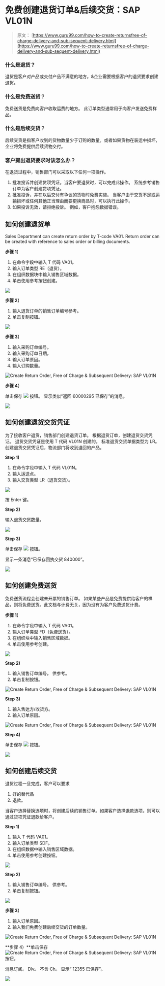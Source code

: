 # 免费创建退货订单&后续交货：SAP VL01N

> 原文： [https://www.guru99.com/how-to-create-returnsfree-of-charge-delivery-and-sub-sequent-delivery.html](https://www.guru99.com/how-to-create-returnsfree-of-charge-delivery-and-sub-sequent-delivery.html)

### 什么是退货？

退货是客户对产品或交付产品不满意的地方，&企业需要根据客户的退货要求创建退货。

### 什么是免费送货？

免费送货是免费向客户收取运费的地方。 此订单类型通常用于向客户发送免费样品。

### 什么是后续交货？

后续交货是指客户收到的货物数量少于订购的数量，或者如果货物在装运中损坏，企业将免费提供后续货物交付。

### 客户提出退货要求时该怎么办？

在退货过程中，销售部门可以采取以下任何一项操作。

1.  批准投诉并创建贷项凭证。当客户要退货时，可以完成此操作。 系统参考销售订单为客户创建贷项凭证。
2.  批准投诉，并在以后交付有争议的货物时免费实施。 当客户由于交货不足或运输损坏或任何其他正当理由而要更换商品时，可以执行此操作。
3.  如果投诉无效，请拒绝投诉。 例如，客户抱怨数据错误。

## 如何创建退货单

Sales Department can create return order by T-code VA01\. Return order can be created with reference to sales order or billing documents.

**步骤 1）**

1.  在命令字段中输入 T 代码 VA01。
2.  输入订单类型 RE（退货）。
3.  在组织数据块中输入销售区域数据。
4.  单击使用参考按钮创建。

[![](img/36a662947d1c0eec653ce2f1728d5c04.png)](/images/sap/2012/11/1.png)

**步骤 2）**

1.  输入退货订单的销售订单编号参考。
2.  单击复制按钮。

[![](img/1857a53edcd8ffa7c51bd2c1be662413.png)](/images/sap/2012/11/21.png)

**步骤 3）**

1.  输入采购订单编号。
2.  输入采购订单日期。
3.  输入订单原因。
4.  输入订购数量。

![Create Return Order, Free of Charge & Subsequent Delivery: SAP VL01N](img/38bbe43465ca3bb2de04e2ab21c2b701.png)

**步骤 4）**

单击保存 [![](img/0b7c5f1a341ef2832c6d7dabdab1e1ca.png)](/images/sap/2012/11/save9.png) 按钮。 显示类似“返回 60000295 已保存”的消息。

[![](img/62ac6eb8e4400fe96f43ed0795c47e8d.png)](/images/sap/2012/11/4.png)

## 如何创建退货交货凭证

为了接收客户退货，销售部门创建退货订单。 根据退货订单，创建退货交货凭证。 退货交货凭证是使用 T 代码 VL01N 创建的。 标准退货交货单据类型为 LR。 创建退货交货凭证后，物流部门将收到退回的产品。

**Step 1)**

1.  在命令字段中输入 T 代码 VL01N。
2.  输入运送点。
3.  输入交货类型 LR（退货交货）。

[![](img/d350755e8183ab00df99175e23e42ae1.png)](/images/sap/2012/11/VL01N.png)

按 Enter 键。

**Step 2)**

输入退货交货数量。

[![](img/06d5ec6beee967086ba70f712f860bdc.png)](/images/sap/2012/11/VL01N11.png)

**Step 3)**

单击保存 [![](img/cb160d555b663686f17157f4007f5f1c.png)](/images/sap/2012/11/save10.png) 按钮。

显示一条消息“已保存回执交货 840000”。

[![](img/63a54d63222e6c78942034772a4bbc75.png)](/images/sap/2012/11/VL01N2.png)

## 如何创建免费送货

免费送货流程会创建未开票的销售订单。 如果某些产品是免费提供给客户的样品，则将免费送货。此文档与计费无关，因为没有为客户免费送货计费。

**步骤 1）**

1.  在命令字段中输入 T 代码 VA01。
2.  输入订单类型 FD（免费送货）。
3.  在组织块中输入销售区域数据。
4.  单击使用参考创建。

[![](img/053e1a06774cd99768d0c39318fc955c.png)](/images/sap/2012/11/FREE_OFCHG2.png)

**Step 2)**

1.  输入销售订单编号。 供参考。
2.  单击复制按钮。

![Create Return Order, Free of Charge & Subsequent Delivery: SAP VL01N](img/e8757e5e14b92bd1addfcfcd5820ea8f.png)

**Step 3)**

1.  输入售达方/收货方。
2.  输入订单原因。

![Create Return Order, Free of Charge & Subsequent Delivery: SAP VL01N](img/fbd0a2d756bb6571e324f5baba98cbda.png)

**Step 4)**

单击保存 [![](img/07436de3dcc7be4aa03ebf513da407a4.png)](/images/sap/2012/11/save13.png) 按钮。

[![](img/bd5d578ecad3a10b62247b93dd4abde2.png)](/images/sap/2012/11/FREE_OFCHG4.png)

## 如何创建后续交货

退货过程一旦完成，客户可以要求

1.  好的替代品
2.  退款。

当客户选择替换选项时，将创建后续的销售订单。如果客户选择退款选项，则可以通过贷项凭证退款给客户。

**Step 1)**

1.  输入 T 代码 VA01。
2.  输入订单类型 SDF。
3.  在组织数据中输入销售区域数据。
4.  单击使用参考创建按钮。

[![](img/e26ba670479df0e1eb50c119b9cdad91.png)](/images/sap/2012/11/SUBSEQ-00.png)

**Step 2)**

1.  输入销售订单编号。 供参考。
2.  单击复制按钮。

[![](img/6be2eec733ed0d929e922ea42f424bdb.png)](/images/sap/2012/11/SUBSEQ-01.png)

**步骤 3）**

1.  输入订单原因。
2.  输入我们免费创建后续交货的订单数量。

![Create Return Order, Free of Charge & Subsequent Delivery: SAP VL01N](img/830842c24cf5db60d853bcdb9568b956.png)

**步骤 4）**单击保存 ![Create Return Order, Free of Charge & Subsequent Delivery: SAP VL01N](img/64ca8b71343c7b296f4046245b5e5dc0.png) 按钮。

消息订阅。 Dlv。 不含 Ch。 显示“ 12355 已保存”。

[![](img/773703763b0335ac9eabbbd35aa26c17.png)](/images/sap/2012/11/SUBSEQ-2.png)